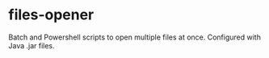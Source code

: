 # files-opener
Batch and Powershell scripts to open multiple files at once. Configured with Java .jar files.
